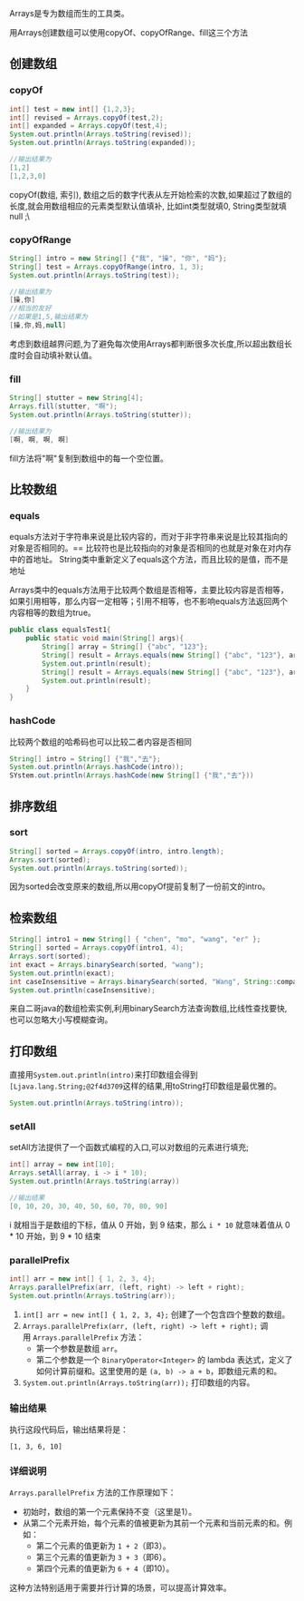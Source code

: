 Arrays是专为数组而生的工具类。

用Arrays创建数组可以使用copyOf、copyOfRange、fill这三个方法

## 创建数组
### copyOf

```java
int[] test = new int[] {1,2,3};
int[] revised = Arrays.copyOf(test,2);
int[] expanded = Arrays.copyOf(test,4);
System.out.println(Arrays.toString(revised));
System.out.println(Arrays.toString(expanded));

//输出结果为
[1,2]
[1,2,3,0]
```

copyOf(数组, 索引), 数组之后的数字代表从左开始检索的次数,如果超过了数组的长度,就会用数组相应的元素类型默认值填补, 比如int类型就填0, String类型就填 null ;\
### copyOfRange

```java
String[] intro = new String[] {"我", "操", "你", "妈"};
String[] test = Arrays.copyOfRange(intro, 1, 3);
System.out.println(Arrays.toString(test));

//输出结果为
[操,你]
//相当的友好
//如果是1,5,输出结果为
[操,你,妈,null]
```

考虑到数组越界问题,为了避免每次使用Arrays都判断很多次长度,所以超出数组长度时会自动填补默认值。

### fill

```java
String[] stutter = new String[4];
Arrays.fill(stutter, "啊");
System.out.println(Arrays.toString(stutter));

//输出结果为
[啊, 啊, 啊, 啊]
```

fill方法将"啊"复制到数组中的每一个空位置。

## 比较数组

### equals

equals方法对于字符串来说是比较内容的，而对于非字符串来说是比较其指向的对象是否相同的。== 比较符也是比较指向的对象是否相同的也就是对象在对内存中的首地址。
String类中重新定义了equals这个方法，而且比较的是值，而不是地址

Arrays类中的equals方法用于比较两个数组是否相等，主要比较内容是否相等，如果引用相等，那么内容一定相等；引用不相等，也不影响equals方法返回两个内容相等的数组为true。

```java
public class equalsTest1{
	public static void main(String[] args){
		String[] array = String[] {"abc", "123"};
		String[] result = Arrays.equals(new String[] {"abc", "123"}, array);
		System.out.println(result);
		String[] result = Arrays.equals(new String[] {"abc", "123"}, array);
		System.out.println(result);
	}
}
```

### hashCode

比较两个数组的哈希码也可以比较二者内容是否相同

```java
String[] intro = String[] {"我","去"};
System.out.println(Arrays.hashCode(intro));
SYstem.out.println(Arrays.hashCode(new String[] {"我","去"}))
```

## 排序数组

### sort

```java
String[] sorted = Arrays.copyOf(intro, intro.length);  
Arrays.sort(sorted);  
System.out.println(Arrays.toString(sorted));
```

因为sorted会改变原来的数组,所以用copyOf提前复制了一份前文的intro。

## 检索数组

```java
String[] intro1 = new String[] { "chen", "mo", "wang", "er" };
String[] sorted = Arrays.copyOf(intro1, 4);
Arrays.sort(sorted);
int exact = Arrays.binarySearch(sorted, "wang");
System.out.println(exact);
int caseInsensitive = Arrays.binarySearch(sorted, "Wang", String::compareToIgnoreCase);
System.out.println(caseInsensitive);
```

来自二哥java的数组检索实例,利用binarySearch方法查询数组,比线性查找要快,也可以忽略大小写模糊查询。

## 打印数组

直接用`System.out.println(intro)`来打印数组会得到`[Ljava.lang.String;@2f4d3709`这样的结果,用toString打印数组是最优雅的。

```java
System.out.println(Arrays.toString(intro));
```

### setAll

setAll方法提供了一个函数式编程的入口,可以对数组的元素进行填充;

```java
int[] array = new int[10];
Arrays.setAll(array, i -> i * 10);
System.out.println(Arrays.toString(array))

//输出结果
[0, 10, 20, 30, 40, 50, 60, 70, 80, 90]
```

i 就相当于是数组的下标，值从 0 开始，到 9 结束，那么 `i * 10` 就意味着值从 0 * 10 开始，到 9 * 10 结束

### parallelPrefix

```java
int[] arr = new int[] { 1, 2, 3, 4};
Arrays.parallelPrefix(arr, (left, right) -> left + right);
System.out.println(Arrays.toString(arr));
```

1. `int[] arr = new int[] { 1, 2, 3, 4};` 创建了一个包含四个整数的数组。
2. `Arrays.parallelPrefix(arr, (left, right) -> left + right);` 调用 `Arrays.parallelPrefix` 方法：
    - 第一个参数是数组 `arr`。
    - 第二个参数是一个 `BinaryOperator<Integer>` 的 lambda 表达式，定义了如何计算前缀和。这里使用的是 `(a, b) -> a + b`，即数组元素的和。
3. `System.out.println(Arrays.toString(arr));` 打印数组的内容。

### 输出结果

执行这段代码后，输出结果将是：

`[1, 3, 6, 10]`

### 详细说明

`Arrays.parallelPrefix` 方法的工作原理如下：

- 初始时，数组的第一个元素保持不变（这里是1）。
- 从第二个元素开始，每个元素的值被更新为其前一个元素和当前元素的和。例如：
    - 第二个元素的值更新为 `1 + 2`（即3）。
    - 第三个元素的值更新为 `3 + 3`（即6）。
    - 第四个元素的值更新为 `6 + 4`（即10）。

这种方法特别适用于需要并行计算的场景，可以提高计算效率。